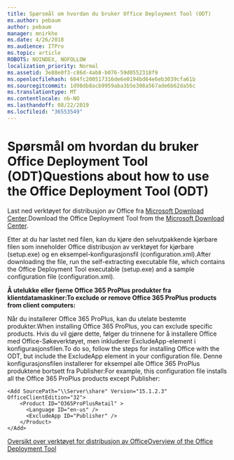 ```yaml
---
title: Spørsmål om hvordan du bruker Office Deployment Tool (ODT)
ms.author: pebaum
author: pebaum
manager: mnirkhe
ms.date: 4/26/2018
ms.audience: ITPro
ms.topic: article
ROBOTS: NOINDEX, NOFOLLOW
localization_priority: Normal
ms.assetid: 3e88e0f3-c86d-4ab8-b076-59d0552318f9
ms.openlocfilehash: 604fc200517316de6e0194bd64e6eb3039cfa61b
ms.sourcegitcommit: 1d98db8acb9959aba3b5e308a567ade6b62da56c
ms.translationtype: MT
ms.contentlocale: nb-NO
ms.lasthandoff: 08/22/2019
ms.locfileid: "36553549"
---
```

# <a name="questions-about-how-to-use-the-office-deployment-tool-odt"></a><span data-ttu-id="e6170-102">Spørsmål om hvordan du bruker Office Deployment Tool (ODT)</span><span class="sxs-lookup"><span data-stu-id="e6170-102">Questions about how to use the Office Deployment Tool (ODT)</span></span>

<span data-ttu-id="e6170-103">Last ned verktøyet for distribusjon av Office fra [Microsoft Download Center](http://go.microsoft.com/fwlink/p/?LinkID=626065).</span><span class="sxs-lookup"><span data-stu-id="e6170-103">Download the Office Deployment Tool from the [Microsoft Download Center](http://go.microsoft.com/fwlink/p/?LinkID=626065).</span></span>
  
<span data-ttu-id="e6170-104">Etter at du har lastet ned filen, kan du kjøre den selvutpakkende kjørbare filen som inneholder Office distribusjon av verktøyet for kjørbare (setup.exe) og en eksempel-konfigurasjonsfil (configuration.xml).</span><span class="sxs-lookup"><span data-stu-id="e6170-104">After downloading the file, run the self-extracting executable file, which contains the Office Deployment Tool executable (setup.exe) and a sample configuration file (configuration.xml).</span></span>
  
 <span data-ttu-id="e6170-105">**Å utelukke eller fjerne Office 365 ProPlus produkter fra klientdatamaskiner:**</span><span class="sxs-lookup"><span data-stu-id="e6170-105">**To exclude or remove Office 365 ProPlus products from client computers:**</span></span>
  
<span data-ttu-id="e6170-106">Når du installerer Office 365 ProPlus, kan du utelate bestemte produkter.</span><span class="sxs-lookup"><span data-stu-id="e6170-106">When installing Office 365 ProPlus, you can exclude specific products.</span></span> <span data-ttu-id="e6170-107">Hvis du vil gjøre dette, følger du trinnene for å installere Office med Office-Søkeverktøyet, men inkluderer ExcludeApp-element i konfigurasjonsfilen.</span><span class="sxs-lookup"><span data-stu-id="e6170-107">To do so, follow the steps for installing Office with the ODT, but include the ExcludeApp element in your configuration file.</span></span> <span data-ttu-id="e6170-108">Denne konfigurasjonsfilen installerer for eksempel alle Office 365 ProPlus produktene bortsett fra Publisher:</span><span class="sxs-lookup"><span data-stu-id="e6170-108">For example, this configuration file installs all the Office 365 ProPlus products except Publisher:</span></span>
  
```
<Add SourcePath="\\Server\share" Version="15.1.2.3" OfficeClientEdition="32">
    <Product ID="O365ProPlusRetail" >
      <Language ID="en-us" />
      <ExcludeApp ID="Publisher" />
    </Product>
</Add>
```

[<span data-ttu-id="e6170-109">Oversikt over verktøyet for distribusjon av Office</span><span class="sxs-lookup"><span data-stu-id="e6170-109">Overview of the Office Deployment Tool</span></span>](https://docs.microsoft.com/deployoffice/overview-of-the-office-2016-deployment-tool)
  

